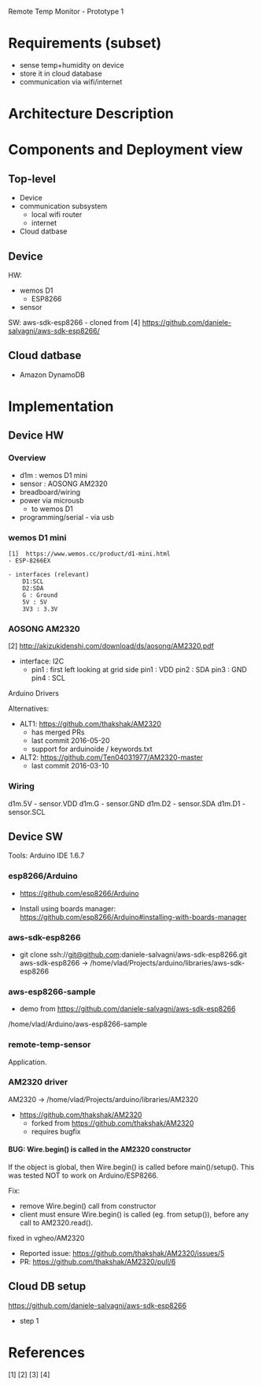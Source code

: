 
Remote Temp Monitor - Prototype 1


# Requirements (subset)
- sense temp+humidity on device
- store it in cloud database
- communication via wifi/internet


# Architecture Description


# Components and Deployment view

## Top-level
- Device
- communication subsystem
    - local wifi router
    - internet
- Cloud datbase

## Device

HW: 
- wemos D1
    - ESP8266
- sensor 

SW:
    aws-sdk-esp8266
        - cloned from [4] https://github.com/daniele-salvagni/aws-sdk-esp8266/
## Cloud datbase
- Amazon DynamoDB


# Implementation

## Device HW


### Overview

- d1m : wemos D1 mini
- sensor : AOSONG AM2320
- breadboard/wiring
- power via microusb
    - to wemos D1
- programming/serial - via usb

### wemos D1 mini
    [1]  https://www.wemos.cc/product/d1-mini.html
    - ESP-8266EX
    
    - interfaces (relevant)
        D1:SCL
        D2:SDA
        G : Ground
        5V : 5V
        3V3 : 3.3V
        
        
### AOSONG AM2320
[2] http://akizukidenshi.com/download/ds/aosong/AM2320.pdf
- interface: I2C
    - pin1 : first left looking at grid side
    pin1 : VDD
    pin2 : SDA
    pin3 : GND
    pin4 : SCL

Arduino Drivers

Alternatives:
- ALT1: https://github.com/thakshak/AM2320
    - has merged PRs
    - last commit 2016-05-20
    - support for arduinoide / keywords.txt
- ALT2: https://github.com/Ten04031977/AM2320-master
    - last commit 2016-03-10
    
### Wiring
d1m.5V - sensor.VDD
d1m.G - sensor.GND
d1m.D2 - sensor.SDA
d1m.D1 - sensor.SCL


## Device SW

Tools: Arduino IDE 1.6.7

### esp8266/Arduino
- https://github.com/esp8266/Arduino

- Install using boards manager:
https://github.com/esp8266/Arduino#installing-with-boards-manager

### aws-sdk-esp8266
- git clone ssh://git@github.com:daniele-salvagni/aws-sdk-esp8266.git
aws-sdk-esp8266 -> /home/vlad/Projects/arduino/libraries/aws-sdk-esp8266


### aws-esp8266-sample
- demo from https://github.com/daniele-salvagni/aws-sdk-esp8266

/home/vlad/Arduino/aws-esp8266-sample

###  remote-temp-sensor
Application.


### AM2320 driver
AM2320 -> /home/vlad/Projects/arduino/libraries/AM2320

- https://github.com/thakshak/AM2320
    - forked from https://github.com/thakshak/AM2320
    - requires bugfix

#### BUG: Wire.begin() is called in the AM2320 constructor
If the object is global, then Wire.begin() is called before main()/setup().
This was tested NOT to work on Arduino/ESP8266.

Fix: 
- remove Wire.begin() call from constructor
- client must ensure Wire.begin() is called (eg. from setup()), before any call to AM2320.read().

fixed in vgheo/AM2320

- Reported issue: https://github.com/thakshak/AM2320/issues/5
- PR: https://github.com/thakshak/AM2320/pull/6


## Cloud DB setup
https://github.com/daniele-salvagni/aws-sdk-esp8266
- step 1





# References
[1]
[2] 
[3]
[4] 


